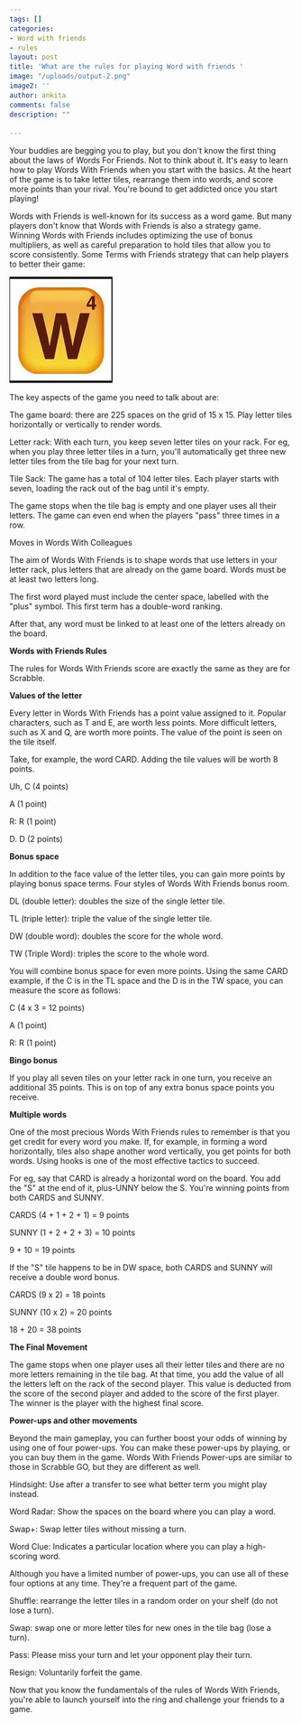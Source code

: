 ```yaml
---
tags: []
categories:
- Word with friends
- rules
layout: post
title: 'What are the rules for playing Word with friends '
image: "/uploads/output-2.png"
image2: ''
author: ankita
comments: false
description: ""

---
```

Your buddies are begging you to play, but you don't know the first thing about the laws of Words For Friends. Not to think about it. It's easy to learn how to play Words With Friends when you start with the basics. At the heart of the game is to take letter tiles, rearrange them into words, and score more points than your rival. You're bound to get addicted once you start playing!

Words with Friends is well-known for its success as a word game. But many players don't know that Words with Friends is also a strategy game. Winning Words with Friends includes optimizing the use of bonus multipliers, as well as careful preparation to hold tiles that allow you to score consistently. Some Terms with Friends strategy that can help players to better their game:

![](/uploads/words-with-friends-org.PNG)

The key aspects of the game you need to talk about are:

The game board: there are 225 spaces on the grid of 15 x 15. Play letter tiles horizontally or vertically to render words.

Letter rack: With each turn, you keep seven letter tiles on your rack. For eg, when you play three letter tiles in a turn, you'll automatically get three new letter tiles from the tile bag for your next turn.

Tile Sack: The game has a total of 104 letter tiles. Each player starts with seven, loading the rack out of the bag until it's empty.

The game stops when the tile bag is empty and one player uses all their letters. The game can even end when the players "pass" three times in a row.

Moves in Words With Colleagues

The aim of Words With Friends is to shape words that use letters in your letter rack, plus letters that are already on the game board. Words must be at least two letters long.

The first word played must include the center space, labelled with the "plus" symbol. This first term has a double-word ranking.

After that, any word must be linked to at least one of the letters already on the board.

**Words with Friends Rules**

The rules for Words With Friends score are exactly the same as they are for Scrabble.

**Values of the letter**

Every letter in Words With Friends has a point value assigned to it. Popular characters, such as T and E, are worth less points. More difficult letters, such as X and Q, are worth more points. The value of the point is seen on the tile itself.

Take, for example, the word CARD. Adding the tile values will be worth 8 points.

Uh, C (4 points)

A (1 point)

R: R (1 point)

D. D (2 points)

**Bonus space**

In addition to the face value of the letter tiles, you can gain more points by playing bonus space terms. Four styles of Words With Friends bonus room.

DL (double letter): doubles the size of the single letter tile.

TL (triple letter): triple the value of the single letter tile.

DW (double word): doubles the score for the whole word.

TW (Triple Word): triples the score to the whole word.

You will combine bonus space for even more points. Using the same CARD example, if the C is in the TL space and the D is in the TW space, you can measure the score as follows:

C (4 x 3 = 12 points)

A (1 point)

R: R (1 point)

**Bingo bonus**

If you play all seven tiles on your letter rack in one turn, you receive an additional 35 points. This is on top of any extra bonus space points you receive.

**Multiple words**

One of the most precious Words With Friends rules to remember is that you get credit for every word you make. If, for example, in forming a word horizontally, tiles also shape another word vertically, you get points for both words. Using hooks is one of the most effective tactics to succeed.

For eg, say that CARD is already a horizontal word on the board. You add the "S" at the end of it, plus-UNNY below the S. You're winning points from both CARDS and SUNNY.

CARDS (4 + 1 + 2 + 1) = 9 points

SUNNY (1 + 2 + 2 + 3) = 10 points

9 + 10 = 19 points

If the "S" tile happens to be in DW space, both CARDS and SUNNY will receive a double word bonus.

CARDS (9 x 2) = 18 points

SUNNY (10 x 2) = 20 points

18 + 20 = 38 points

**The Final Movement**

The game stops when one player uses all their letter tiles and there are no more letters remaining in the tile bag. At that time, you add the value of all the letters left on the rack of the second player. This value is deducted from the score of the second player and added to the score of the first player. The winner is the player with the highest final score.

**Power-ups and other movements**

Beyond the main gameplay, you can further boost your odds of winning by using one of four power-ups. You can make these power-ups by playing, or you can buy them in the game. Words With Friends Power-ups are similar to those in Scrabble GO, but they are different as well.

Hindsight: Use after a transfer to see what better term you might play instead.

Word Radar: Show the spaces on the board where you can play a word.

Swap+: Swap letter tiles without missing a turn.

Word Clue: Indicates a particular location where you can play a high-scoring word.

Although you have a limited number of power-ups, you can use all of these four options at any time. They're a frequent part of the game.

Shuffle: rearrange the letter tiles in a random order on your shelf (do not lose a turn).

Swap: swap one or more letter tiles for new ones in the tile bag (lose a turn).

Pass: Please miss your turn and let your opponent play their turn.

Resign: Voluntarily forfeit the game.

Now that you know the fundamentals of the rules of Words With Friends, you're able to launch yourself into the ring and challenge your friends to a game.
